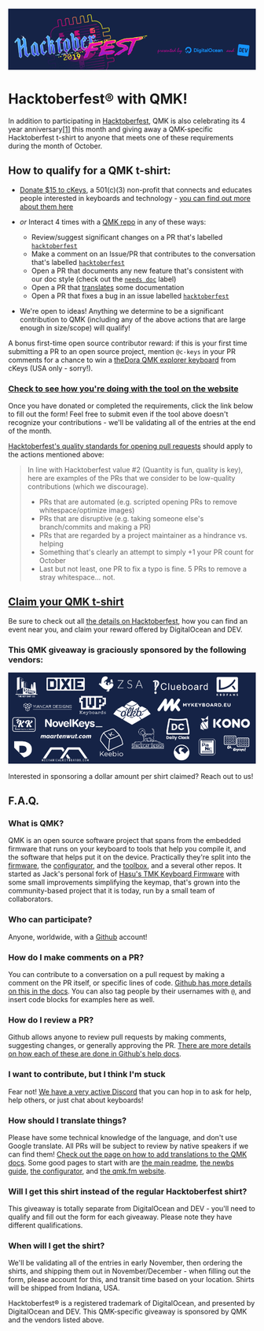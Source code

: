 ![](img/header.jpg)

Hacktober­fest® with QMK!
=========================

In addition to participating in [Hacktoberfest](https://hacktoberfest.digitalocean.com/), QMK is also celebrating its 4 year anniversary[\[1\]](https://github.com/qmk/qmk_firmware/commit/abc1c0e31e880861cf82e674bb4ffce9f4e13858) this month and giving away a QMK-specific Hacktoberfest t-shirt to anyone that meets one of these requirements during the month of October.

How to qualify for a QMK t-shirt:
---------------------------------

*   [Donate $15 to cKeys](https://www.paypal.com/cgi-bin/webscr?cmd=_s-xclick&hosted_button_id=8UQUNVFE9H6QY&source=hacktoberfest), a 501(c)(3) non-profit that connects and educates people interested in keyboards and technology - [you can find out more about them here](https://ckeys.org/)
*   _or_ Interact 4 times with a [QMK repo](https://github.com/qmk) in any of these ways:

    *   Review/suggest significant changes on a PR that's labelled [`hacktoberfest`](https://github.com/qmk/qmk_firmware/pulls?utf8=✓&q=is%3Apr+is%3Aopen+label%3Ahacktoberfest+)
    *   Make a comment on an Issue/PR that contributes to the conversation that's labelled [`hacktoberfest`](https://github.com/search?q=org%3Aqmk+label%3Ahacktoberfest&type=Issues)
    *   Open a PR that documents any new feature that's consistent with our doc style (check out the [`needs doc`](https://github.com/qmk/qmk_firmware/issues?q=label%3A"needs+doc") label)
    *   Open a PR that [translates](#translating) some documentation
    *   Open a PR that fixes a bug in an issue labelled [`hacktoberfest`](https://github.com/search?q=org%3Aqmk+label%3Ahacktoberfest&type=Issues)

*   We're open to ideas! Anything we determine to be a significant contribution to QMK (including any of the above actions that are large enough in size/scope) will qualify!

A bonus first-time open source contributor reward: if this is your first time submitting a PR to an open source project, mention `@c-keys` in your PR comments for a chance to win a [theDora QMK explorer keyboard](https://github.com/qmk/qmk_firmware/tree/master/keyboards/ckeys/thedora) from cKeys (USA only - sorry!).

### [Check to see how you're doing with the tool on the website](https://hacktoberfest.qmk.fm)

Once you have donated or completed the requirements, click the link below to fill out the form! Feel free to submit even if the tool above doesn't recognize your contributions - we'll be validating all of the entries at the end of the month.

[Hacktoberfest's quality standards for opening pull requests](https://hacktoberfest.digitalocean.com/details#quality-standards) should apply to the actions mentioned above:

> In line with Hacktoberfest value #2 (Quantity is fun, quality is key), here are examples of the PRs that we consider to be low-quality contributions (which we discourage).
> 
> *   PRs that are automated (e.g. scripted opening PRs to remove whitespace/optimize images)
> *   PRs that are disruptive (e.g. taking someone else's branch/commits and making a PR)
> *   PRs that are regarded by a project maintainer as a hindrance vs. helping
> *   Something that's clearly an attempt to simply +1 your PR count for October
> *   Last but not least, one PR to fix a typo is fine. 5 PRs to remove a stray whitespace... not.

## [Claim your QMK t-shirt](https://docs.google.com/forms/d/e/1FAIpQLSeFt0mmW2e8tFgTsGGlSUET_8dpGiyuOTZKyS5g2jcIM20d-Q/viewform)

Be sure to check out all [the details on Hacktoberfest](https://hacktoberfest.digitalocean.com/), how you can find an event near you, and claim your reward offered by DigitalOcean and DEV.

### This QMK giveaway is graciously sponsored by the following vendors:

![](img/sponsors.jpg)

Interested in sponsoring a dollar amount per shirt claimed? Reach out to us!

F.A.Q.
------

### What is QMK?

QMK is an open source software project that spans from the embedded firmware that runs on your keyboard to tools that help you compile it, and the software that helps put it on the device. Practically they're split into the [firmware](https://github.com/qmk/qmk_firmware), the [configurator](https://github.com/qmk/qmk_configurator), and the [toolbox](https://github.com/qmk/qmk_toolbox), and a several other repos. It started as Jack's personal fork of [Hasu's TMK Keyboard Firmware](https://github.com/tmk/tmk_keyboard) with some small improvements simplifying the keymap, that's grown into the community-based project that it is today, run by a small team of collaborators.

### Who can participate?

Anyone, worldwide, with a [Github](https://github.com/) account!

### How do I make comments on a PR?

You can contribute to a conversation on a pull request by making a comment on the PR itself, or specific lines of code. [Github has more details on this in the docs](https://help.github.com/en/articles/commenting-on-a-pull-request#about-pull-request-comments). You can also tag people by their usernames with `@`, and insert code blocks for examples here as well.

### How do I review a PR?

Github allows anyone to review pull requests by making comments, suggesting changes, or generally approving the PR. [There are more details on how each of these are done in Github's help docs](https://help.github.com/en/articles/reviewing-proposed-changes-in-a-pull-request).

### I want to contribute, but I think I'm stuck

Fear not! [We have a very active Discord](https://discord.gg/fBGYurv) that you can hop in to ask for help, help others, or just chat about keyboards!

### How should I translate things?

Please have some technical knowledge of the language, and don't use Google translate. All PRs will be subject to review by native speakers if we can find them! [Check out the page on how to add translations to the QMK docs](https://docs.qmk.fm/#/translating). Some good pages to start with are [the main readme](https://github.com/qmk/qmk_firmware/blob/master/docs/README.md), [the newbs guide](https://github.com/qmk/qmk_firmware/blob/master/docs/newbs.md), [the configurator](https://github.com/qmk/qmk_configurator/tree/master/src/i18n), and [the qmk.fm website](https://github.com/qmk/qmk.fm/blob/gh-pages/readme.md).

### Will I get this shirt instead of the regular Hacktoberfest shirt?

This giveaway is totally separate from DigitalOcean and DEV - you'll need to qualify and fill out the form for each giveaway. Please note they have different qualifications.

### When will I get the shirt?

We'll be validating all of the entries in early November, then ordering the shirts, and shipping them out in November/December - when filling out the form, please account for this, and transit time based on your location. Shirts will be shipped from Indiana, USA.

Hacktoberfest® is a registered trademark of DigitalOcean, and presented by DigitalOcean and DEV. This QMK-specific giveaway is sponsored by QMK and the vendors listed above.
